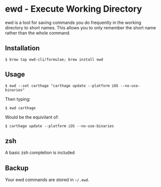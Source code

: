 # ewd - Execute Working Directory

ewd is a tool for saving commands you do frequently in the working directory to short names. This allows you to only remember the short name rather than the whole command.

## Installation

```terminal
$ brew tap ewd-cli/formulae; brew install ewd
```

## Usage

```terminal
$ ewd --set carthage "carthage update --platform iOS --no-use-binaries"
```

Then typing:

```terminal
$ ewd carthage
```

Would be the equivilant of:

```terminal
$ carthage update --platform iOS --no-use-binaries
```

## zsh 

A basic zsh completion is included 

## Backup

Your ewd commands are stored in `~/.ewd`.
